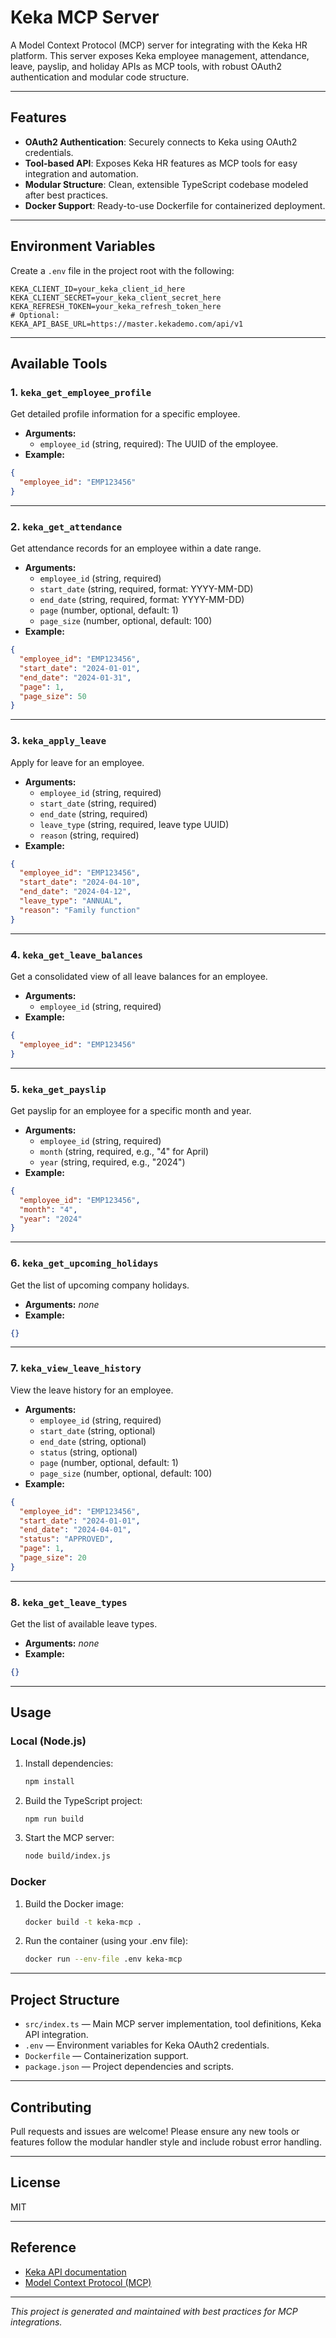 # Keka MCP Server

A Model Context Protocol (MCP) server for integrating with the Keka HR platform. This server exposes Keka employee management, attendance, leave, payslip, and holiday APIs as MCP tools, with robust OAuth2 authentication and modular code structure.

---

## Features
- **OAuth2 Authentication**: Securely connects to Keka using OAuth2 credentials.
- **Tool-based API**: Exposes Keka HR features as MCP tools for easy integration and automation.
- **Modular Structure**: Clean, extensible TypeScript codebase modeled after best practices.
- **Docker Support**: Ready-to-use Dockerfile for containerized deployment.

---

## Environment Variables
Create a `.env` file in the project root with the following:

```
KEKA_CLIENT_ID=your_keka_client_id_here
KEKA_CLIENT_SECRET=your_keka_client_secret_here
KEKA_REFRESH_TOKEN=your_keka_refresh_token_here
# Optional:
KEKA_API_BASE_URL=https://master.kekademo.com/api/v1
```

---

## Available Tools

### 1. `keka_get_employee_profile`
Get detailed profile information for a specific employee.
- **Arguments:**
  - `employee_id` (string, required): The UUID of the employee.
- **Example:**
```json
{
  "employee_id": "EMP123456"
}
```

---

### 2. `keka_get_attendance`
Get attendance records for an employee within a date range.
- **Arguments:**
  - `employee_id` (string, required)
  - `start_date` (string, required, format: YYYY-MM-DD)
  - `end_date` (string, required, format: YYYY-MM-DD)
  - `page` (number, optional, default: 1)
  - `page_size` (number, optional, default: 100)
- **Example:**
```json
{
  "employee_id": "EMP123456",
  "start_date": "2024-01-01",
  "end_date": "2024-01-31",
  "page": 1,
  "page_size": 50
}
```

---

### 3. `keka_apply_leave`
Apply for leave for an employee.
- **Arguments:**
  - `employee_id` (string, required)
  - `start_date` (string, required)
  - `end_date` (string, required)
  - `leave_type` (string, required, leave type UUID)
  - `reason` (string, required)
- **Example:**
```json
{
  "employee_id": "EMP123456",
  "start_date": "2024-04-10",
  "end_date": "2024-04-12",
  "leave_type": "ANNUAL",
  "reason": "Family function"
}
```

---

### 4. `keka_get_leave_balances`
Get a consolidated view of all leave balances for an employee.
- **Arguments:**
  - `employee_id` (string, required)
- **Example:**
```json
{
  "employee_id": "EMP123456"
}
```

---

### 5. `keka_get_payslip`
Get payslip for an employee for a specific month and year.
- **Arguments:**
  - `employee_id` (string, required)
  - `month` (string, required, e.g., "4" for April)
  - `year` (string, required, e.g., "2024")
- **Example:**
```json
{
  "employee_id": "EMP123456",
  "month": "4",
  "year": "2024"
}
```

---

### 6. `keka_get_upcoming_holidays`
Get the list of upcoming company holidays.
- **Arguments:** _none_
- **Example:**
```json
{}
```

---

### 7. `keka_view_leave_history`
View the leave history for an employee.
- **Arguments:**
  - `employee_id` (string, required)
  - `start_date` (string, optional)
  - `end_date` (string, optional)
  - `status` (string, optional)
  - `page` (number, optional, default: 1)
  - `page_size` (number, optional, default: 100)
- **Example:**
```json
{
  "employee_id": "EMP123456",
  "start_date": "2024-01-01",
  "end_date": "2024-04-01",
  "status": "APPROVED",
  "page": 1,
  "page_size": 20
}
```

---

### 8. `keka_get_leave_types`
Get the list of available leave types.
- **Arguments:** _none_
- **Example:**
```json
{}
```

---

## Usage

### Local (Node.js)
1. Install dependencies:
   ```sh
   npm install
   ```
2. Build the TypeScript project:
   ```sh
   npm run build
   ```
3. Start the MCP server:
   ```sh
   node build/index.js
   ```

### Docker
1. Build the Docker image:
   ```sh
   docker build -t keka-mcp .
   ```
2. Run the container (using your .env file):
   ```sh
   docker run --env-file .env keka-mcp
   ```

---

## Project Structure
- `src/index.ts` — Main MCP server implementation, tool definitions, Keka API integration.
- `.env` — Environment variables for Keka OAuth2 credentials.
- `Dockerfile` — Containerization support.
- `package.json` — Project dependencies and scripts.

---

## Contributing
Pull requests and issues are welcome! Please ensure any new tools or features follow the modular handler style and include robust error handling.

---

## License
MIT

---

## Reference
- [Keka API documentation](https://www.keka.com/developer-portal)
- [Model Context Protocol (MCP)](https://smithery.ai/docs/modelcontextprotocol)

---

_This project is generated and maintained with best practices for MCP integrations._
